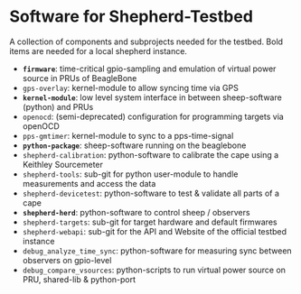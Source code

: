 # Software for Shepherd-Testbed

A collection of components and subprojects needed for the testbed. Bold items are needed for a local shepherd instance.

- **`firmware`**: time-critical gpio-sampling and emulation of virtual power source in PRUs of BeagleBone
- `gps-overlay`: kernel-module to allow syncing time via GPS
- **`kernel-module`**: low level system interface in between sheep-software (python) and PRUs
- `openocd`: (semi-deprecated) configuration for programming targets via openOCD
- `pps-gmtimer`: kernel-module to sync to a pps-time-signal
- **`python-package`**: sheep-software running on the beaglebone
- `shepherd-calibration`: python-software to calibrate the cape using a Keithley Sourcemeter
- `shepherd-tools`: sub-git for python user-module to handle measurements and access the data
- `shepherd-devicetest`: python-software to test & validate all parts of a cape
- **`shepherd-herd`**: python-software to control sheep / observers
- `shepherd-targets`: sub-git for target hardware and default firmwares
- `shepherd-webapi`: sub-git for the API and Website of the official testbed instance
- `debug_analyze_time_sync`: python-software for measuring sync between observers on gpio-level
- `debug_compare_vsources`: python-scripts to run virtual power source on PRU, shared-lib & python-port
